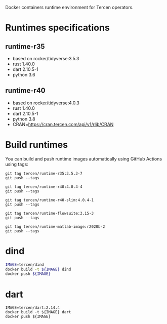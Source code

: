 
Docker containers runtime environment for Tercen operators.

# Runtimes specifications

## runtime-r35

- based on rocker/tidyverse:3.5.3
- rust 1.40.0
- dart 2.10.5-1
- python 3.6

## runtime-r40

- based on rocker/tidyverse:4.0.3
- rust 1.40.0
- dart 2.10.5-1
- python 3.8
- CRAN=https://cran.tercen.com/api/v1/rlib/CRAN
 
# Build runtimes

You can build and push runtime images automatically using GitHub Actions using tags:

```
git tag tercen/runtime-r35:3.5.3-7
git push --tags

git tag tercen/runtime-r40:4.0.4-4
git push --tags

git tag tercen/runtime-r40-slim:4.0.4-1
git push --tags

git tag tercen/runtime-flowsuite:3.15-3
git push --tags

git tag tercen/runtime-matlab-image:r2020b-2
git push --tags
```

# dind

```bash
IMAGE=tercen/dind
docker build -t ${IMAGE} dind
docker push ${IMAGE}
```

# dart

```shell
IMAGE=tercen/dart:2.14.4
docker build -t ${IMAGE} dart
docker push ${IMAGE}
```